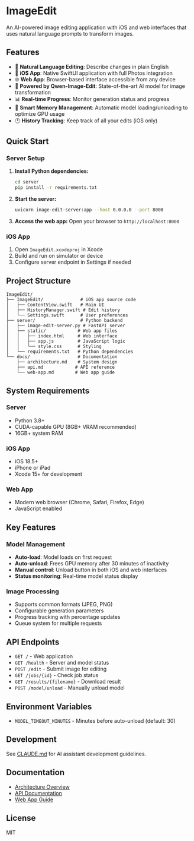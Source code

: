# ImageEdit

An AI-powered image editing application with iOS and web interfaces that uses natural language prompts to transform images.

## Features

- 🎨 **Natural Language Editing**: Describe changes in plain English
- 📱 **iOS App**: Native SwiftUI application with full Photos integration
- 🌐 **Web App**: Browser-based interface accessible from any device
- 🤖 **Powered by Qwen-Image-Edit**: State-of-the-art AI model for image transformation
- 📊 **Real-time Progress**: Monitor generation status and progress
- 💾 **Smart Memory Management**: Automatic model loading/unloading to optimize GPU usage
- 🕐 **History Tracking**: Keep track of all your edits (iOS only)

## Quick Start

### Server Setup

1. **Install Python dependencies:**
   ```bash
   cd server
   pip install -r requirements.txt
   ```

2. **Start the server:**
   ```bash
   uvicorn image-edit-server:app --host 0.0.0.0 --port 8000
   ```

3. **Access the web app:**
   Open your browser to `http://localhost:8000`

### iOS App

1. Open `ImageEdit.xcodeproj` in Xcode
2. Build and run on simulator or device
3. Configure server endpoint in Settings if needed

## Project Structure

```
ImageEdit/
├── ImageEdit/              # iOS app source code
│   ├── ContentView.swift   # Main UI
│   ├── HistoryManager.swift # Edit history
│   └── Settings.swift      # User preferences
├── server/                 # Python backend
│   ├── image-edit-server.py # FastAPI server
│   ├── static/            # Web app files
│   │   ├── index.html     # Web interface
│   │   ├── app.js         # JavaScript logic
│   │   └── style.css      # Styling
│   └── requirements.txt   # Python dependencies
└── docs/                  # Documentation
    ├── architecture.md    # System design
    ├── api.md            # API reference
    └── web-app.md        # Web app guide
```

## System Requirements

### Server
- Python 3.8+
- CUDA-capable GPU (8GB+ VRAM recommended)
- 16GB+ system RAM

### iOS App
- iOS 18.5+
- iPhone or iPad
- Xcode 15+ for development

### Web App
- Modern web browser (Chrome, Safari, Firefox, Edge)
- JavaScript enabled

## Key Features

### Model Management
- **Auto-load**: Model loads on first request
- **Auto-unload**: Frees GPU memory after 30 minutes of inactivity
- **Manual control**: Unload button in both iOS and web interfaces
- **Status monitoring**: Real-time model status display

### Image Processing
- Supports common formats (JPEG, PNG)
- Configurable generation parameters
- Progress tracking with percentage updates
- Queue system for multiple requests

## API Endpoints

- `GET /` - Web application
- `GET /health` - Server and model status
- `POST /edit` - Submit image for editing
- `GET /jobs/{id}` - Check job status
- `GET /results/{filename}` - Download result
- `POST /model/unload` - Manually unload model

## Environment Variables

- `MODEL_TIMEOUT_MINUTES` - Minutes before auto-unload (default: 30)

## Development

See [CLAUDE.md](CLAUDE.md) for AI assistant development guidelines.

## Documentation

- [Architecture Overview](docs/architecture.md)
- [API Documentation](docs/api.md)
- [Web App Guide](docs/web-app.md)

## License

MIT